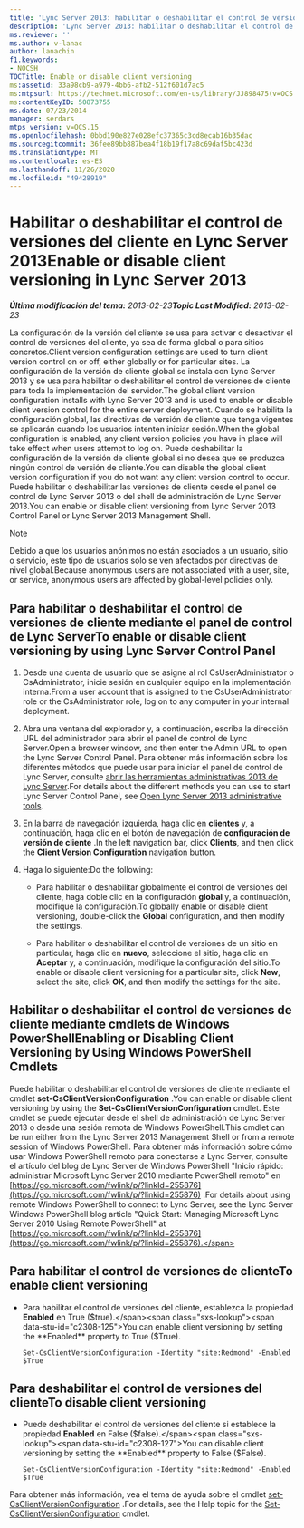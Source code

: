 ```yaml
---
title: 'Lync Server 2013: habilitar o deshabilitar el control de versiones del cliente'
description: 'Lync Server 2013: habilitar o deshabilitar el control de versiones del cliente.'
ms.reviewer: ''
ms.author: v-lanac
author: lanachin
f1.keywords:
- NOCSH
TOCTitle: Enable or disable client versioning
ms:assetid: 33a98cb9-a979-4bb6-afb2-512f601d7ac5
ms:mtpsurl: https://technet.microsoft.com/en-us/library/JJ898475(v=OCS.15)
ms:contentKeyID: 50873755
ms.date: 07/23/2014
manager: serdars
mtps_version: v=OCS.15
ms.openlocfilehash: 0bbd190e827e028efc37365c3cd8ecab16b35dac
ms.sourcegitcommit: 36fee89bb887bea4f18b19f17a8c69daf5bc423d
ms.translationtype: MT
ms.contentlocale: es-ES
ms.lasthandoff: 11/26/2020
ms.locfileid: "49428919"
---
```

# <a name="enable-or-disable-client-versioning-in-lync-server-2013"></a><span data-ttu-id="c2308-103">Habilitar o deshabilitar el control de versiones del cliente en Lync Server 2013</span><span class="sxs-lookup"><span data-stu-id="c2308-103">Enable or disable client versioning in Lync Server 2013</span></span>

<div data-xmlns="http://www.w3.org/1999/xhtml">

<div class="topic" data-xmlns="http://www.w3.org/1999/xhtml" data-msxsl="urn:schemas-microsoft-com:xslt" data-cs="https://msdn.microsoft.com/">

<div data-asp="https://msdn2.microsoft.com/asp">



</div>

<div id="mainSection">

<div id="mainBody"><span data-ttu-id="c2308-104">

<span> </span></span><span class="sxs-lookup"><span data-stu-id="c2308-104">

<span> </span></span></span>

<span data-ttu-id="c2308-105">_**Última modificación del tema:** 2013-02-23_</span><span class="sxs-lookup"><span data-stu-id="c2308-105">_**Topic Last Modified:** 2013-02-23_</span></span>

<span data-ttu-id="c2308-106">La configuración de la versión del cliente se usa para activar o desactivar el control de versiones del cliente, ya sea de forma global o para sitios concretos.</span><span class="sxs-lookup"><span data-stu-id="c2308-106">Client version configuration settings are used to turn client version control on or off, either globally or for particular sites.</span></span> <span data-ttu-id="c2308-107">La configuración de la versión de cliente global se instala con Lync Server 2013 y se usa para habilitar o deshabilitar el control de versiones de cliente para toda la implementación del servidor.</span><span class="sxs-lookup"><span data-stu-id="c2308-107">The global client version configuration installs with Lync Server 2013 and is used to enable or disable client version control for the entire server deployment.</span></span> <span data-ttu-id="c2308-108">Cuando se habilita la configuración global, las directivas de versión de cliente que tenga vigentes se aplicarán cuando los usuarios intenten iniciar sesión.</span><span class="sxs-lookup"><span data-stu-id="c2308-108">When the global configuration is enabled, any client version policies you have in place will take effect when users attempt to log on.</span></span> <span data-ttu-id="c2308-109">Puede deshabilitar la configuración de la versión de cliente global si no desea que se produzca ningún control de versión de cliente.</span><span class="sxs-lookup"><span data-stu-id="c2308-109">You can disable the global client version configuration if you do not want any client version control to occur.</span></span> <span data-ttu-id="c2308-110">Puede habilitar o deshabilitar las versiones de cliente desde el panel de control de Lync Server 2013 o del shell de administración de Lync Server 2013.</span><span class="sxs-lookup"><span data-stu-id="c2308-110">You can enable or disable client versioning from Lync Server 2013 Control Panel or Lync Server 2013 Management Shell.</span></span>

<div>


> [!NOTE]  
> <span data-ttu-id="c2308-111">Debido a que los usuarios anónimos no están asociados a un usuario, sitio o servicio, este tipo de usuarios solo se ven afectados por directivas de nivel global.</span><span class="sxs-lookup"><span data-stu-id="c2308-111">Because anonymous users are not associated with a user, site, or service, anonymous users are affected by global-level policies only.</span></span>



</div>

<div>

## <a name="to-enable-or-disable-client-versioning-by-using-lync-server-control-panel"></a><span data-ttu-id="c2308-112">Para habilitar o deshabilitar el control de versiones de cliente mediante el panel de control de Lync Server</span><span class="sxs-lookup"><span data-stu-id="c2308-112">To enable or disable client versioning by using Lync Server Control Panel</span></span>

1.  <span data-ttu-id="c2308-113">Desde una cuenta de usuario que se asigne al rol CsUserAdministrator o CsAdministrator, inicie sesión en cualquier equipo en la implementación interna.</span><span class="sxs-lookup"><span data-stu-id="c2308-113">From a user account that is assigned to the CsUserAdministrator role or the CsAdministrator role, log on to any computer in your internal deployment.</span></span>

2.  <span data-ttu-id="c2308-114">Abra una ventana del explorador y, a continuación, escriba la dirección URL del administrador para abrir el panel de control de Lync Server.</span><span class="sxs-lookup"><span data-stu-id="c2308-114">Open a browser window, and then enter the Admin URL to open the Lync Server Control Panel.</span></span> <span data-ttu-id="c2308-115">Para obtener más información sobre los diferentes métodos que puede usar para iniciar el panel de control de Lync Server, consulte [abrir las herramientas administrativas 2013 de Lync Server](lync-server-2013-open-lync-server-administrative-tools.md).</span><span class="sxs-lookup"><span data-stu-id="c2308-115">For details about the different methods you can use to start Lync Server Control Panel, see [Open Lync Server 2013 administrative tools](lync-server-2013-open-lync-server-administrative-tools.md).</span></span>

3.  <span data-ttu-id="c2308-116">En la barra de navegación izquierda, haga clic en **clientes** y, a continuación, haga clic en el botón de navegación de **configuración de versión de cliente** .</span><span class="sxs-lookup"><span data-stu-id="c2308-116">In the left navigation bar, click **Clients**, and then click the **Client Version Configuration** navigation button.</span></span>

4.  <span data-ttu-id="c2308-117">Haga lo siguiente:</span><span class="sxs-lookup"><span data-stu-id="c2308-117">Do the following:</span></span>
    
      - <span data-ttu-id="c2308-118">Para habilitar o deshabilitar globalmente el control de versiones del cliente, haga doble clic en la configuración **global** y, a continuación, modifique la configuración.</span><span class="sxs-lookup"><span data-stu-id="c2308-118">To globally enable or disable client versioning, double-click the **Global** configuration, and then modify the settings.</span></span>
    
      - <span data-ttu-id="c2308-119">Para habilitar o deshabilitar el control de versiones de un sitio en particular, haga clic en **nuevo**, seleccione el sitio, haga clic en **Aceptar** y, a continuación, modifique la configuración del sitio.</span><span class="sxs-lookup"><span data-stu-id="c2308-119">To enable or disable client versioning for a particular site, click **New**, select the site, click **OK**, and then modify the settings for the site.</span></span>

</div>

<div>

## <a name="enabling-or-disabling-client-versioning-by-using-windows-powershell-cmdlets"></a><span data-ttu-id="c2308-120">Habilitar o deshabilitar el control de versiones de cliente mediante cmdlets de Windows PowerShell</span><span class="sxs-lookup"><span data-stu-id="c2308-120">Enabling or Disabling Client Versioning by Using Windows PowerShell Cmdlets</span></span>

<span data-ttu-id="c2308-121">Puede habilitar o deshabilitar el control de versiones de cliente mediante el cmdlet **set-CsClientVersionConfiguration** .</span><span class="sxs-lookup"><span data-stu-id="c2308-121">You can enable or disable client versioning by using the **Set-CsClientVersionConfiguration** cmdlet.</span></span> <span data-ttu-id="c2308-122">Este cmdlet se puede ejecutar desde el shell de administración de Lync Server 2013 o desde una sesión remota de Windows PowerShell.</span><span class="sxs-lookup"><span data-stu-id="c2308-122">This cmdlet can be run either from the Lync Server 2013 Management Shell or from a remote session of Windows PowerShell.</span></span> <span data-ttu-id="c2308-123">Para obtener más información sobre cómo usar Windows PowerShell remoto para conectarse a Lync Server, consulte el artículo del blog de Lync Server de Windows PowerShell "Inicio rápido: administrar Microsoft Lync Server 2010 mediante PowerShell remoto" en [https://go.microsoft.com/fwlink/p/?linkId=255876](https://go.microsoft.com/fwlink/p/?linkid=255876) .</span><span class="sxs-lookup"><span data-stu-id="c2308-123">For details about using remote Windows PowerShell to connect to Lync Server, see the Lync Server Windows PowerShell blog article "Quick Start: Managing Microsoft Lync Server 2010 Using Remote PowerShell" at [https://go.microsoft.com/fwlink/p/?linkId=255876](https://go.microsoft.com/fwlink/p/?linkid=255876).</span></span>

<div>

## <a name="to-enable-client-versioning"></a><span data-ttu-id="c2308-124">Para habilitar el control de versiones de cliente</span><span class="sxs-lookup"><span data-stu-id="c2308-124">To enable client versioning</span></span>

  - <span data-ttu-id="c2308-125">Para habilitar el control de versiones del cliente, establezca la propiedad **Enabled** en True ($true).</span><span class="sxs-lookup"><span data-stu-id="c2308-125">You can enable client versioning by setting the **Enabled** property to True ($True).</span></span>
    
        Set-CsClientVersionConfiguration -Identity "site:Redmond" -Enabled $True

</div>

<div>

## <a name="to-disable-client-versioning"></a><span data-ttu-id="c2308-126">Para deshabilitar el control de versiones del cliente</span><span class="sxs-lookup"><span data-stu-id="c2308-126">To disable client versioning</span></span>

  - <span data-ttu-id="c2308-127">Puede deshabilitar el control de versiones del cliente si establece la propiedad **Enabled** en False ($false).</span><span class="sxs-lookup"><span data-stu-id="c2308-127">You can disable client versioning by setting the **Enabled** property to False ($False).</span></span>
    
        Set-CsClientVersionConfiguration -Identity "site:Redmond" -Enabled $True

</div>

<span data-ttu-id="c2308-128">Para obtener más información, vea el tema de ayuda sobre el cmdlet [set-CsClientVersionConfiguration](https://docs.microsoft.com/powershell/module/skype/Set-CsClientVersionConfiguration) .</span><span class="sxs-lookup"><span data-stu-id="c2308-128">For details, see the Help topic for the [Set-CsClientVersionConfiguration](https://docs.microsoft.com/powershell/module/skype/Set-CsClientVersionConfiguration) cmdlet.</span></span>

<span data-ttu-id="c2308-129"></div>

</div>

<span> </span>

</div>

</div>

</span><span class="sxs-lookup"><span data-stu-id="c2308-129"></div>

</div>

<span> </span>

</div>

</div>

</span></span></div>

